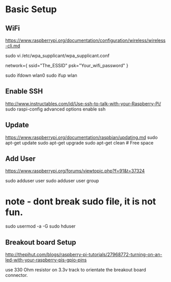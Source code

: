 Basic Setup
===========

WiFi
----

https://www.raspberrypi.org/documentation/configuration/wireless/wireless-cli.md

sudo vi /etc/wpa_supplicant/wpa_supplicant.conf

  network={
    ssid="The_ESSID"
    psk="Your_wifi_password"
  }

sudo ifdown wlan0
sudo ifup wlan


Enable SSH
----------

http://www.instructables.com/id/Use-ssh-to-talk-with-your-Raspberry-Pi/
sudo raspi-config
advanced options
enable ssh

Update
------

https://www.raspberrypi.org/documentation/raspbian/updating.md
sudo apt-get update
sudo apt-get upgrade
sudo apt-get clean # Free space

Add User
--------

https://www.raspberrypi.org/forums/viewtopic.php?f=91&t=37324

sudo adduser user
sudo adduser user group
# note - dont break sudo file, it is not fun.
sudo usermod -a -G sudo hduser


Breakout board Setup
--------------------

http://thepihut.com/blogs/raspberry-pi-tutorials/27968772-turning-on-an-led-with-your-raspberry-pis-gpio-pins

use 330 Ohm resistor on 3.3v track to orientate the breakout board connector.
